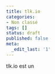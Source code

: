 ```yaml
---
title: tlk.io
categories:
- Non classé
tags: []
status: draft
published: false
meta:
  _edit_last: '1'
---
```

tlk.io est un 
